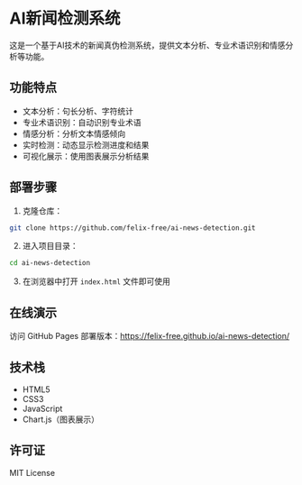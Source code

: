 # AI新闻检测系统

这是一个基于AI技术的新闻真伪检测系统，提供文本分析、专业术语识别和情感分析等功能。

## 功能特点

- 文本分析：句长分析、字符统计
- 专业术语识别：自动识别专业术语
- 情感分析：分析文本情感倾向
- 实时检测：动态显示检测进度和结果
- 可视化展示：使用图表展示分析结果

## 部署步骤

1. 克隆仓库：
```bash
git clone https://github.com/felix-free/ai-news-detection.git
```

2. 进入项目目录：
```bash
cd ai-news-detection
```

3. 在浏览器中打开 `index.html` 文件即可使用

## 在线演示

访问 GitHub Pages 部署版本：https://felix-free.github.io/ai-news-detection/

## 技术栈

- HTML5
- CSS3
- JavaScript
- Chart.js（图表展示）

## 许可证

MIT License 
